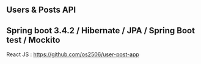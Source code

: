 Users & Posts API 
--------------------
Spring boot 3.4.2 / Hibernate / JPA / Spring Boot test / Mockito
--------------------
React JS : https://github.com/os2506/user-post-app
